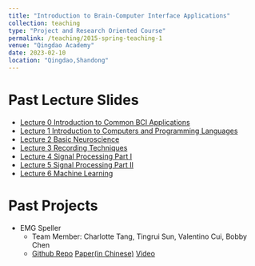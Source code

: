 ```yaml
---
title: "Introduction to Brain-Computer Interface Applications"
collection: teaching
type: "Project and Research Oriented Course"
permalink: /teaching/2015-spring-teaching-1
venue: "Qingdao Academy"
date: 2023-02-10
location: "Qingdao,Shandong"
---
```


Past Lecture Slides
======
* [Lecture 0 Introduction to Common BCI Applications](https://siw028.github.io/siwen.github.io/files/BCI/Lecture0_Introduction.pptx)
* [Lecture 1 Introduction to Computers and Programming Languages](https://siw028.github.io/siwen.github.io/files/BCI/Lecture1.pptx)
* [Lecture 2 Basic Neuroscience](https://siw028.github.io/siwen.github.io/files/BCI/Lecture2_basic_neuroscience.pptx)
* [Lecture 3 Recording Techniques](https://siw028.github.io/siwen.github.io/files/BCI/Recording_technique.pptx)
* [Lecture 4 Signal Processing Part I](https://siw028.github.io/siwen.github.io/files/BCI/Signal_processing.pptx)
* [Lecture 5 Signal Processing Part II](https://siw028.github.io/siwen.github.io/files/BCI/Signal_processing_partII.pptx)
* [Lecture 6 Machine Learning](https://siw028.github.io/siwen.github.io/files/BCI/Lecture6_machineLearning.pptx)

Past Projects
======
* EMG Speller 
    * Team Member: Charlotte Tang, Tingrui Sun, Valentino Cui, Bobby Chen
    * [Github Repo](https://github.com/QABCI/EMG-Speller-)    [Paper(in Chinese)](https://siw028.github.io/siwen.github.io/files/BCI/EMG_speller.pdf)          [Video](https://www.bilibili.com/video/BV1dW421F7yK/?spm_id_from=333.337.search-card.all.click)


